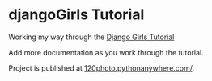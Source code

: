 # djangoGirls Tutorial

Working my way through the [Django Girls Tutorial](https://tutorial.djangogirls.org/en/)

Add more documentation as you work through the tutorial.

Project is published at [120photo.pythonanywhere.com/](http://120photo.pythonanywhere.com/).
